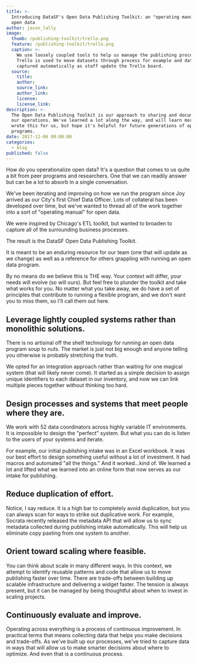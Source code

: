 ```yaml
---
title: >-
  Introducing DataSF's Open Data Publishing Toolkit: an "operating manual" for
  open data
author: jason_lally
image:
  thumb: /publishing-toolkit/trello.png
  feature: /publishing-toolkit/trello.png
  caption: >-
    We use loosely coupled tools to help us manage the publishing process.
    Trello is used to move datasets through process for example and data is
    captured automatically as staff update the Trello board.
  source:
    title:
    author:
    source_link:
    author_link:
    license:
    license_link:
description: >-
  The Open Data Publishing Toolkit is our approach to sharing and documenting
  our operations. We've learned a lot along the way, and will learn more. We
  wrote this for us, but hope it's helpful for future generations of open data
  programs.
date: 2017-12-06 00:00:00
categories:
  - blog
published: false
---
```



How do you operationalize open data? It's a question that comes to us quite a bit from peer programs and researchers. One that we can readily answer but can be a lot to absorb in a single conversation.

We've been iterating and improving on how we run the program since Joy arrived as our City's first Chief Data Officer. Lots of collateral has been developed over time, but we've wanted to thread all of the work together into a sort of "operating manual" for open data.

We were inspired by Chicago's ETL toolkit, but wanted to broaden to capture all of the surrounding business processes.

The result is the DataSF Open Data Publishing Toolkit.

It is meant to be an enduring resource for our team (one that will update as we change) as well as a reference for others grappling with running an open data program.

By no means do we believe this is THE way. Your context will differ, your needs will evolve (so will ours). But feel free to plunder the toolkit and take what works for you. No matter what you take away, we do have a set of principles that contribute to running a flexible program, and we don't want you to miss them, so I'll call them out here.

## Leverage lightly coupled systems rather than monolithic solutions.

There is no artisinal off the shelf technology for running an open data program soup to nuts. The market is just not big enough and anyone telling you otherwise is probably stretching the truth.

We opted for an integration approach rather than waiting for one magical system (that will likely never come). It started as a simple decision to assign unique identifiers to each dataset in our inventory, and now we can link multiple pieces together without thinking too hard.

## Design processes and systems that meet people where they are.

We work with 52 data coordinators across highly variable IT environments. It is impossible to design the "perfect" system. But what you can do is listen to the users of your systems and iterate.

For example, our initial publishing intake was in an Excel workbook. It was our best effort to design something useful without a lot of investment. It had macros and automated "all the things." And it worked…kind of. We learned a lot and lifted what we learned into an online form that now serves as our intake for publishing.

## Reduce duplication of effort.

Notice, I say reduce. It is a high bar to completely avoid duplication, but you can always scan for ways to strike out duplicative work. For example, Socrata recently released the metadata API that will allow us to sync metadata collected during publishing intake automatically. This will help us eliminate copy pasting from one system to another.

## Orient toward scaling where feasible.

You can think about scale in many different ways. In this context, we attempt to identify reusable patterns and code that allow us to move publishing faster over time. There are trade-offs between building up scalable infrastructure and delivering a widget faster. The tension is always present, but it can be managed by being thoughtful about when to invest in scaling projects.

## Continuously evaluate and improve.

Operating across everything is a process of continuous improvement. In practical terms that means collecting data that helps you make decisions and trade-offs. As we've built up our processes, we've tried to capture data in ways that will allow us to make smarter decisions about where to optimize. And even that is a continuous process.